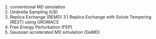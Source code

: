 1. conventional MD simulation
2. Umbrella Sampling (US)
3. Replica Exchange (REMD)
3.1 Replica Exchange with Solute Tempering (REST) using GROMACS
4. Free Energy Perturbation (FEP)
5. Gaussian accelerated MD simulation (GaMD)
